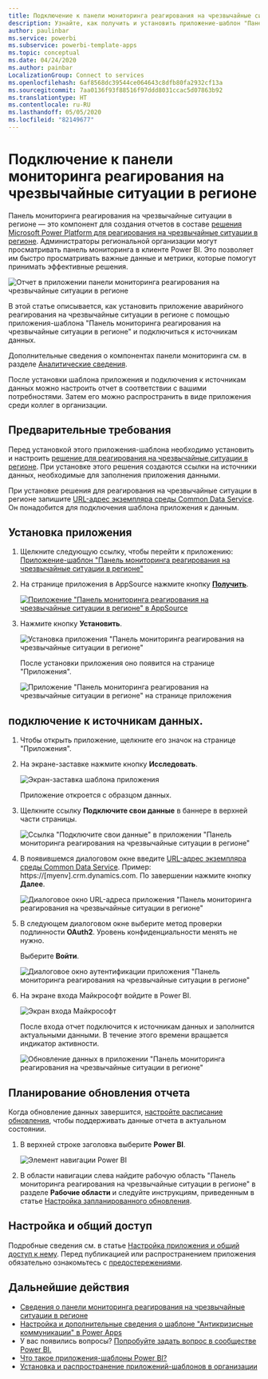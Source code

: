 ```yaml
---
title: Подключение к панели мониторинга реагирования на чрезвычайные ситуации в регионе
description: Узнайте, как получить и установить приложение-шаблон "Панель поддержки принятия решений по реагированию на чрезвычайные ситуации в регионах в связи с COVID-19" и как подключиться к данным
author: paulinbar
ms.service: powerbi
ms.subservice: powerbi-template-apps
ms.topic: conceptual
ms.date: 04/24/2020
ms.author: painbar
LocalizationGroup: Connect to services
ms.openlocfilehash: 6af8568dc39544ce064643c8dfb80fa2932cf13a
ms.sourcegitcommit: 7aa0136f93f88516f97ddd8031ccac5d07863b92
ms.translationtype: HT
ms.contentlocale: ru-RU
ms.lasthandoff: 05/05/2020
ms.locfileid: "82149677"
---
```

# <a name="connect-to-the-regional-emergency-response-dashboard"></a>Подключение к панели мониторинга реагирования на чрезвычайные ситуации в регионе
Панель мониторинга реагирования на чрезвычайные ситуации в регионе — это компонент для создания отчетов в составе [решения Microsoft Power Platform для реагирования на чрезвычайные ситуации в регионе](https://docs.microsoft.com/powerapps/sample-apps/regional-emergency-response/overview). Администраторы региональной организации могут просматривать панель мониторинга в клиенте Power BI. Это позволяет им быстро просматривать важные данные и метрики, которые помогут принимать эффективные решения.

![Отчет в приложении панели мониторинга реагирования на чрезвычайные ситуации в регионе](media/service-connect-to-regional-emergency-response/service-regional-emergency-response-app-report.png)

В этой статье описывается, как установить приложение аварийного реагирования на чрезвычайные ситуации в регионе с помощью приложения-шаблона "Панель мониторинга реагирования на чрезвычайные ситуации в регионе" и подключиться к источникам данных.

Дополнительные сведения о компонентах панели мониторинга см. в разделе [Аналитические сведения](https://docs.microsoft.com/powerapps/sample-apps/regional-emergency-response/portals-admin-reporting#get-insights).

После установки шаблона приложения и подключения к источникам данных можно настроить отчет в соответствии с вашими потребностями. Затем его можно распространить в виде приложения среди коллег в организации.

## <a name="prerequisites"></a>Предварительные требования

Перед установкой этого приложения-шаблона необходимо установить и настроить [решение для реагирования на чрезвычайные ситуации в регионе](https://docs.microsoft.com/powerapps/sample-apps/regional-emergency-response/deploy). При установке этого решения создаются ссылки на источники данных, необходимые для заполнения приложения данными.

При установке решения для реагирования на чрезвычайные ситуации в регионе запишите [URL-адрес экземпляра среды Common Data Service](https://docs.microsoft.com/powerapps/sample-apps/regional-emergency-response/deploy#step-5-configure-and-publish-power-bi-dashboard). Он понадобится для подключения шаблона приложения к данным.

## <a name="install-the-app"></a>Установка приложения

1. Щелкните следующую ссылку, чтобы перейти к приложению: [Приложение-шаблон "Панель мониторинга реагирования на чрезвычайные ситуации в регионе"](https://appsource.microsoft.com/product/power-bi/powerapps_cxo.regional_response)

1. На странице приложения в AppSource нажмите кнопку [**Получить**](https://appsource.microsoft.com/product/power-bi/powerapps_cxo.regional_response).

    [![Приложение "Панель мониторинга реагирования на чрезвычайные ситуации в регионе" в AppSource](media/service-connect-to-regional-emergency-response/service-regional-emergency-response-app-appsource-get-it-now.png)](https://appsource.microsoft.com/product/power-bi/powerapps_cxo.regional_response)

1. Нажмите кнопку **Установить**. 

    ![Установка приложения "Панель мониторинга реагирования на чрезвычайные ситуации в регионе"](media/service-connect-to-regional-emergency-response/service-regional-emergency-response-select-install.png)

    После установки приложения оно появится на странице "Приложения".

   ![Приложение "Панель мониторинга реагирования на чрезвычайные ситуации в регионе" на странице приложения](media/service-connect-to-regional-emergency-response/service-regional-emergency-response-app-apps-page-icon.png)

## <a name="connect-to-data-sources"></a>подключение к источникам данных.

1. Чтобы открыть приложение, щелкните его значок на странице "Приложения".

1. На экране-заставке нажмите кнопку **Исследовать**.

   ![Экран-заставка шаблона приложения](media/service-connect-to-regional-emergency-response/service-regional-emergency-response-app-splash-screen.png)

   Приложение откроется с образцом данных.

1. Щелкните ссылку **Подключите свои данные** в баннере в верхней части страницы.

   ![Ссылка "Подключите свои данные" в приложении "Панель мониторинга реагирования на чрезвычайные ситуации в регионе"](media/service-connect-to-regional-emergency-response/service-regional-emergency-response-app-connect-data.png)

1. В появившемся диалоговом окне введите [URL-адрес экземпляра среды Common Data Service](https://docs.microsoft.com/powerapps/sample-apps/emergency-response/deploy-configure#publish-the-power-bi-dashboard). Пример: https://[myenv].crm.dynamics.com. По завершении нажмите кнопку **Далее**.

   ![Диалоговое окно URL-адреса приложения "Панель мониторинга реагирования на чрезвычайные ситуации в регионе"](media/service-connect-to-regional-emergency-response/service-regional-emergency-response-app-url-dialog.png)

1. В следующем диалоговом окне выберите метод проверки подлинности **OAuth2**. Уровень конфиденциальности менять не нужно.

   Выберите **Войти**.

   ![Диалоговое окно аутентификации приложения "Панель мониторинга реагирования на чрезвычайные ситуации в регионе"](media/service-connect-to-regional-emergency-response/service-regional-emergency-response-app-authentication-dialog.png)

1. На экране входа Майкрософт войдите в Power BI.

   ![Экран входа Майкрософт](media/service-connect-to-regional-emergency-response/service-regional-emergency-response-app-microsoft-login.png)

   После входа отчет подключится к источникам данных и заполнится актуальными данными. В течение этого времени вращается индикатор активности.

   ![Обновление данных в приложении "Панель мониторинга реагирования на чрезвычайные ситуации в регионе"](media/service-connect-to-regional-emergency-response/service-regional-emergency-response-app-refresh-monitor.png)

## <a name="schedule-report-refresh"></a>Планирование обновления отчета

Когда обновление данных завершится, [настройте расписание обновления](../refresh-scheduled-refresh.md), чтобы поддерживать данные отчета в актуальном состоянии.

1. В верхней строке заголовка выберите **Power BI**.

   ![Элемент навигации Power BI](media/service-connect-to-regional-emergency-response/service-regional-emergency-response-app-powerbi-breadcrumb.png)

1. В области навигации слева найдите рабочую область "Панель мониторинга реагирования на чрезвычайные ситуации в регионе" в разделе **Рабочие области** и следуйте инструкциям, приведенным в статье [Настройка запланированного обновления](../refresh-scheduled-refresh.md).

## <a name="customize-and-share"></a>Настройка и общий доступ

Подробные сведения см. в статье [Настройка приложения и общий доступ к нему](../service-template-apps-install-distribute.md#customize-and-share-the-app). Перед публикацией или распространением приложения обязательно ознакомьтесь с [предостережениями](https://docs.microsoft.com/powerapps/sample-apps/regional-emergency-response/overview#disclaimer).

## <a name="next-steps"></a>Дальнейшие действия
* [Сведения о панели мониторинга реагирования на чрезвычайные ситуации в регионе](https://docs.microsoft.com/powerapps/sample-apps/regional-emergency-response/portals-admin-reporting#get-insights)
* [Настройка и дополнительные сведения о шаблоне "Антикризисные коммуникации" в Power Apps](https://docs.microsoft.com/powerapps/maker/canvas-apps/sample-crisis-communication-app)
* У вас появились вопросы? [Попробуйте задать вопрос в сообществе Power BI.](https://community.powerbi.com/)
* [Что такое приложения-шаблоны Power BI?](../service-template-apps-overview.md)
* [Установка и распространение приложений-шаблонов в организации](../service-template-apps-install-distribute.md)
